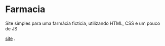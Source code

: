 # Farmacia
Site simples para uma farmácia ficticia, utilizando HTML, CSS e um pouco de JS

 [site](https://amandasibeiro.github.io/farmacia/) .
